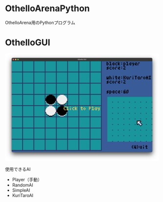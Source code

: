 # OthelloArenaPython
OthelloArena用のPythonプログラム

# OthelloGUI
![image](OthelloGUIIMG0.png)

使用できるAI
* Player（手動）
* RandomAI
* SimpleAI
* KuriTaroAI
